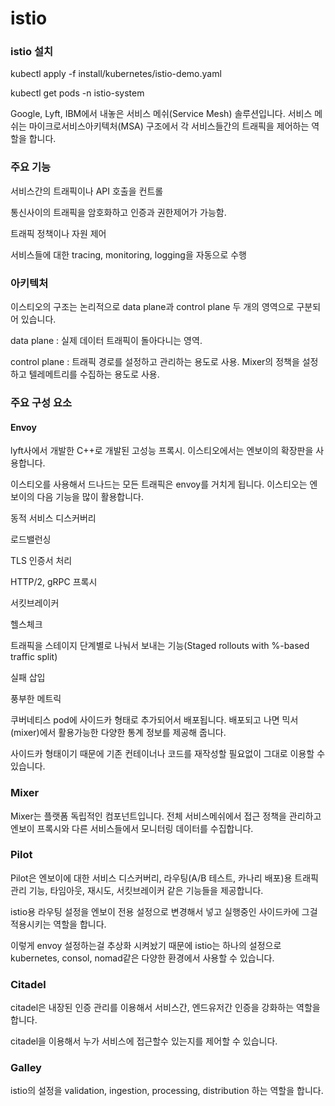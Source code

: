# istio


### istio 설치

kubectl apply -f install/kubernetes/istio-demo.yaml

kubectl get pods -n istio-system


Google, Lyft, IBM에서 내놓은 서비스 메쉬(Service Mesh) 솔루션입니다.
서비스 메쉬는 마이크로서비스아키텍처(MSA) 구조에서 각 서비스들간의 트래픽을 제어하는 역할을 합니다.
 

### 주요 기능
서비스간의 트래픽이나 API 호출을 컨트롤

통신사이의 트래픽을 암호화하고 인증과 권한제어가 가능함.

트래픽 정책이나 자원 제어

서비스들에 대한 tracing, monitoring, logging을 자동으로 수행

### 아키텍처

 

이스티오의 구조는 논리적으로 data plane과 control plane 두 개의 영역으로 구분되어 있습니다.

data plane : 실제 데이터 트래픽이 돌아다니는 영역.

control plane : 트래픽 경로를 설정하고 관리하는 용도로 사용. Mixer의 정책을 설정하고 텔레메트리를 수집하는 용도로 사용.

 

### 주요 구성 요소
####  Envoy

lyft사에서 개발한 C++로 개발된 고성능 프록시. 이스티오에서는 엔보이의 확장판을 사용합니다.

이스티오를 사용해서 드나드는 모든 트래픽은 envoy를 거치게 됩니다. 이스티오는 엔보이의 다음 기능을 많이 활용합니다.

동적 서비스 디스커버리

로드밸런싱

TLS 인증서 처리

HTTP/2, gRPC 프록시

서킷브레이커

헬스체크

트래픽을 스테이지 단계별로 나눠서 보내는 기능(Staged rollouts with %-based traffic split)

실패 삽입

풍부한 메트릭

쿠버네티스 pod에 사이드카 형태로 추가되어서 배포됩니다. 배포되고 나면 믹서(mixer)에서 활용가능한 다양한 통계 정보를 제공해 줍니다.

사이드카 형태이기 때문에 기존 컨테이너나 코드를 재작성할 필요없이 그대로 이용할 수 있습니다.

 

### Mixer

Mixer는 플랫폼 독립적인 컴포넌트입니다. 전체 서비스메쉬에서 접근 정책을 관리하고 엔보이 프록시와 다른 서비스들에서 모니터링 데이터를 수집합니다.

 

### Pilot

Pilot은 엔보이에 대한 서비스 디스커버리, 라우팅(A/B 테스트, 카나리 배포)용 트래픽 관리 기능, 타임아웃, 재시도, 서킷브레이커 같은 기능들을 제공합니다.

istio용 라우팅 설정을 엔보이 전용 설정으로 변경해서 넣고 실행중인 사이드카에 그걸 적용시키는 역할을 합니다. 


 
이렇게 envoy 설정하는걸 추상화 시켜놨기 때문에 istio는 하나의 설정으로 kubernetes, consol, nomad같은 다양한 환경에서 사용할 수 있습니다.

 

### Citadel

citadel은 내장된 인증 관리를 이용해서 서비스간, 엔드유저간 인증을 강화하는 역할을 합니다.

citadel을 이용해서 누가 서비스에 접근할수 있는지를 제어할 수 있습니다.

 

### Galley

istio의 설정을 validation, ingestion, processing, distribution 하는 역할을 합니다. 

